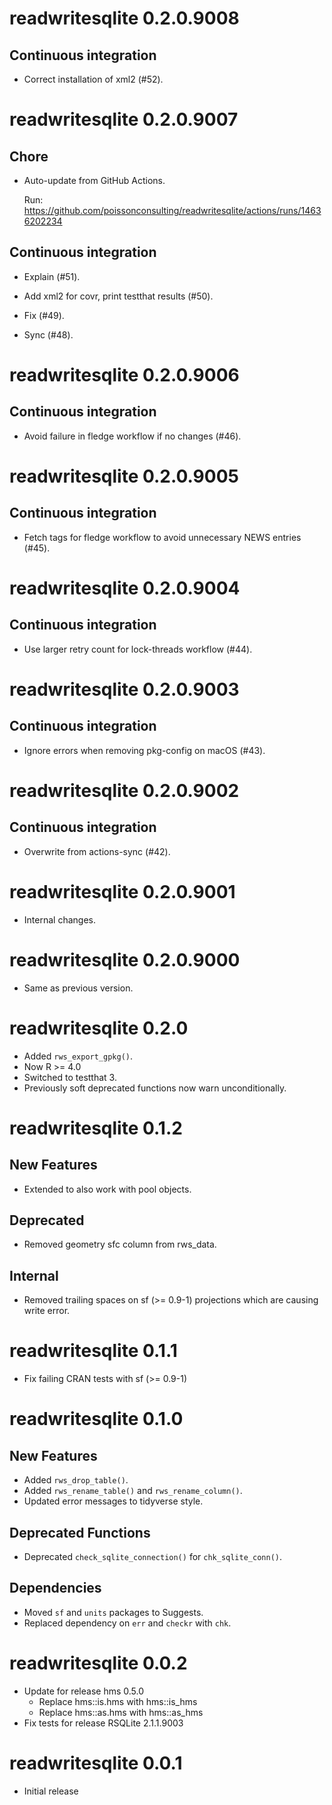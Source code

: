 <!-- NEWS.md is maintained by https://fledge.cynkra.com, contributors should not edit this file -->

# readwritesqlite 0.2.0.9008

## Continuous integration

- Correct installation of xml2 (#52).


# readwritesqlite 0.2.0.9007

## Chore

- Auto-update from GitHub Actions.

  Run: https://github.com/poissonconsulting/readwritesqlite/actions/runs/14636202234

## Continuous integration

- Explain (#51).

- Add xml2 for covr, print testthat results (#50).

- Fix (#49).

- Sync (#48).


# readwritesqlite 0.2.0.9006

## Continuous integration

- Avoid failure in fledge workflow if no changes (#46).


# readwritesqlite 0.2.0.9005

## Continuous integration

- Fetch tags for fledge workflow to avoid unnecessary NEWS entries (#45).


# readwritesqlite 0.2.0.9004

## Continuous integration

- Use larger retry count for lock-threads workflow (#44).


# readwritesqlite 0.2.0.9003

## Continuous integration

- Ignore errors when removing pkg-config on macOS (#43).


# readwritesqlite 0.2.0.9002

## Continuous integration

- Overwrite from actions-sync (#42).


# readwritesqlite 0.2.0.9001

- Internal changes.

# readwritesqlite 0.2.0.9000

- Same as previous version.

# readwritesqlite 0.2.0

- Added `rws_export_gpkg()`.
- Now R >= 4.0
- Switched to testthat 3.
- Previously soft deprecated functions now warn unconditionally.

# readwritesqlite 0.1.2

## New Features

- Extended to also work with pool objects.

## Deprecated

- Removed geometry sfc column from rws_data.

## Internal

- Removed trailing spaces on sf (>= 0.9-1) projections which are causing write error.

# readwritesqlite 0.1.1

- Fix failing CRAN tests with sf (>= 0.9-1)

# readwritesqlite 0.1.0

## New Features

- Added `rws_drop_table()`.
- Added `rws_rename_table()` and `rws_rename_column()`.
- Updated error messages to tidyverse style.

## Deprecated Functions

- Deprecated `check_sqlite_connection()` for `chk_sqlite_conn()`.

## Dependencies

- Moved `sf` and `units` packages to Suggests.
- Replaced dependency on `err` and `checkr` with `chk`.

# readwritesqlite 0.0.2

- Update for release hms 0.5.0 
    - Replace hms::is.hms with hms::is_hms
    - Replace hms::as.hms with hms::as_hms
- Fix tests for release RSQLite 2.1.1.9003

# readwritesqlite 0.0.1

- Initial release
